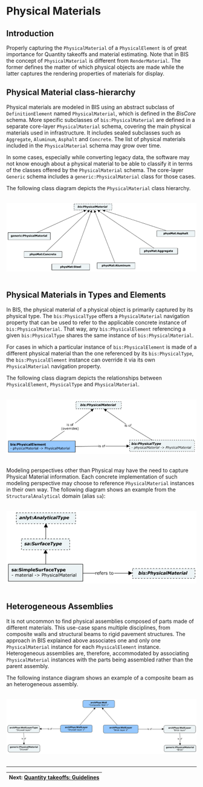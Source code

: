 # Physical Materials

## Introduction

Properly capturing the `PhysicalMaterial` of a `PhysicalElement` is of great importance for Quantity takeoffs and material estimating. Note that in BIS the concept of `PhysicalMaterial` is different from `RenderMaterial`. The former defines the matter of which physical objects are made while the latter captures the rendering properties of materials for display.

## Physical Material class-hierarchy

Physical materials are modeled in BIS using an abstract subclass of `DefinitionElement` named `PhysicalMaterial`, which is defined in the *BisCore* schema. More specific subclasses of `bis:PhysicalMaterial` are defined in a separate core-layer `PhysicalMaterial` schema, covering the main physical materials used in infrastructure. It includes sealed subclasses such as `Aggregate`, `Aluminum`, `Asphalt` and `Concrete`. The list of physical materials included in the `PhysicalMaterial` schema may grow over time.

In some cases, especially while converting legacy data, the software may not know enough about a physical material to be able to classify it in terms of the classes offered by the `PhysicalMaterial` schema. The core-layer `Generic` schema includes a `generic:PhysicalMaterial` class for those cases.

The following class diagram depicts the `PhysicalMaterial` class hierarchy.

&nbsp;
![Physical Material class-hierarchy](../media/physical-material-classes.png)
&nbsp;

## Physical Materials in Types and Elements

In BIS, the physical material of a physical object is primarily captured by its physical type. The `bis:PhysicalType` offers a `PhysicalMaterial` navigation property that can be used to refer to the applicable concrete instance of `bis:PhysicalMaterial`. That way, any `bis:PhysicalElement` referencing a given `bis:PhysicalType` shares the same instance of `bis:PhysicalMaterial`.

For cases in which a particular instance of `bis:PhysicalElement` is made of a different physical material than the one referenced by its `bis:PhysicalType`, the `bis:PhysicalElement` instance can override it via its own `PhysicalMaterial` navigation property.

The following class diagram depicts the relationships between `PhysicalElement`, `PhysicalType` and `PhysicalMaterial`.

&nbsp;
![Physical Materials in Types and Elements](../media/physical-material-type-element.png)
&nbsp;

Modeling perspectives other than Physical may have the need to capture Physical Material information. Each concrete implementation of such modeling perspective may choose to reference `PhysicalMaterial` instances in their own way. The following diagram shows an example from the `StructuralAnalytical` domain (alias `sa`):

&nbsp;
![Physical Materials in Other Modeling Perspectives](../media/physical-material-analytical-type.png)
&nbsp;

## Heterogeneous Assemblies

It is not uncommon to find physical assemblies composed of parts made of different materials. This use-case spans multiple disciplines, from composite walls and structural beams to rigid pavement structures. The approach in BIS explained above associates one and only one `PhysicalMaterial` instance for each `PhysicalElement` instance. Heterogeneous assemblies are, therefore, accommodated by associating `PhysicalMaterial` instances with the parts being assembled rather than the parent assembly.

The following instance diagram shows an example of a composite beam as an heterogeneous assembly.

&nbsp;
![Heterogeneous assemblies](../media/heterogeneous-assemblies.png)
&nbsp;

---
| Next: [Quantity takeoffs: Guidelines](./qto-guidelines.md)
|:---

